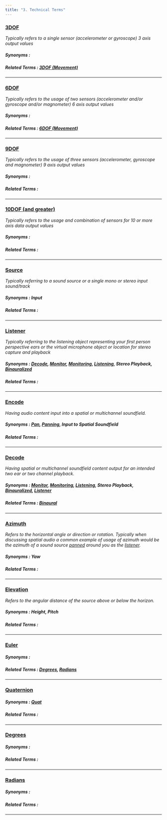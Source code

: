 ```yaml
---
title: "3. Technical Terms"
---
```


### [3DOF](../technical-terms#3dof)
_Typically refers to a single sensor (accelerometer or gyroscope) 3 axis output values_
##### Synonyms : 
##### Related Terms : [3DOF (Movement)](../mixing-terms#3dof)

---

### [6DOF](../technical-terms#6dof)
_Typically refers to the usage of two sensors (accelerometer and/or gyroscope and/or magnometer) 6 axis output values_
##### Synonyms : 
##### Related Terms : [6DOF (Movement)](../mixing-terms#6dof)

---

### [9DOF](../technical-terms#9dof)
_Typically refers to the usage of three sensors (accelerometer, gyroscope and magnometer) 9 axis output values_
##### Synonyms : 
##### Related Terms : 

---

### [10DOF (and greater)](../technical-terms#10dof)
_Typically refers to the usage and combination of sensors for 10 or more axis data output values_
##### Synonyms : 
##### Related Terms : 

---

### [Source](../technical-terms#source)
_Typically referring to a sound source or a single mono or stereo input sound/track_
##### Synonyms : Input
##### Related Terms : 

---

### [Listener](../technical-terms#listener)
_Typically referring to the listening object representing your first person perspective ears or the virtual microphone object or location for stereo capture and playback_
##### Synonyms : [Decode](../technical-terms#decode), [Monitor](../mixing-terms#monitoring), [Monitoring](../mixing-terms#monitoring), [Listening](../mixing-terms#monitoring), Stereo Playback, [Binauralized](../mixing-terms#binaural)
##### Related Terms : 

---

### [Encode](../technical-terms#encode)
_Having audio content input into a spatial or multichannel soundfield._
##### Synonyms : [Pan](../mixing-terms#panning), [Panning](../mixing-terms#panning), Input to Spatial Soundfield
##### Related Terms :

---

### [Decode](../technical-terms#decode)
_Having spatial or multichannel soundfield content output for an intended two ear or two channel playback._
##### Synonyms : [Monitor](../mixing-terms#monitoring), [Monitoring](../mixing-terms#monitoring), [Listening](../mixing-terms#monitoring), Stereo Playback, [Binauralized](../mixing-terms#binaural), [Listener](../technical-terms#listener)
##### Related Terms : [Binaural](../mixing-terms#binaural)

---

### [Azimuth](../technical-terms#azimuth)
_Refers to the horizontal angle or direction or rotation. Typically when discussing spatial audio a common example of usage of azimuth would be the azimuth of a sound source [panned](../mixing-terms#panning) around you as the [listener](../technical-terms#listener)._
##### Synonyms : Yaw
##### Related Terms : 

---

### [Elevation](../technical-terms#elevation)
_Refers to the angular distance of the source above or below the horizon._
##### Synonyms : Height, Pitch
##### Related Terms : 

---

### [Euler](../technical-terms#euler)

##### Synonyms : 
##### Related Terms : [Degrees](../technical-terms#degrees), [Radians](../technical-terms#radians)

---

### [Quaternion](../technical-terms#quat)
##### Synonyms : [Quat](../technical-terms#quat)
##### Related Terms : 

---

### [Degrees](../technical-terms#degrees)
##### Synonyms : 
##### Related Terms : 

---

### [Radians](../technical-terms#radians)
##### Synonyms : 
##### Related Terms : 

---

